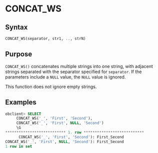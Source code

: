 # CONCAT_WS

## Syntax

```sql
CONCAT_WS(separator, str1, .., strN)
```

## Purpose

`CONCAT_WS()` concatenates multiple strings into one string, with adjacent strings separated with the separator specified for `separator`. If the parameters include a `NULL` value, the `NULL` value is ignored.

This function does not ignore empty strings.

## Examples

```sql
obclient> SELECT
     CONCAT_WS('_', 'First', 'Second'),
     CONCAT_WS('_', 'First', NULL, 'Second')
     \G
*************************** 1. row ***************************
      CONCAT_WS('_', 'First', 'Second'): First_Second
CONCAT_WS('_', 'First', NULL, 'Second'): First_Second
1 row in set
```
